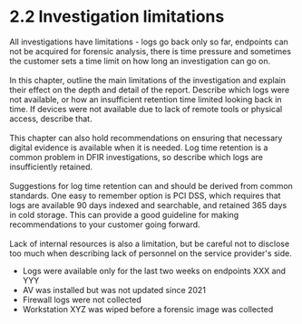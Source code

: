 # 2.2 Investigation limitations

<p class="helper"> All investigations have limitations - logs go back only so far, endpoints can not be acquired for forensic analysis, there is time pressure and sometimes the customer sets a time limit on how long an investigation can go on.<br>
<br>
In this chapter, outline the main limitations of the investigation and explain their effect on the depth and detail of the report. Describe which logs were not available, or how an insufficient retention time limited looking back in time. If devices were not available due to lack of remote tools or physical access, describe that.<br>
<br>
This chapter can also hold recommendations on ensuring that necessary digital evidence is available when it is needed. Log time retention is a common problem in DFIR investigations, so describe which logs are insufficiently retained.
<br>
<br>Suggestions for log time retention can and should be derived from common standards. One easy to remember option is PCI DSS, which requires that logs are available 90 days indexed and searchable, and retained 365 days in cold storage. This can provide a good guideline for making recommendations to your customer going forward.<br>
<br>
Lack of internal resources is also a limitation, but be careful not to disclose too much when describing lack of personnel on the service provider's side.</p>

- Logs were available only for the last two weeks on endpoints XXX and YYY
- AV was installed but was not updated since 2021
- Firewall logs were not collected
- Workstation XYZ was wiped before a forensic image was collected
